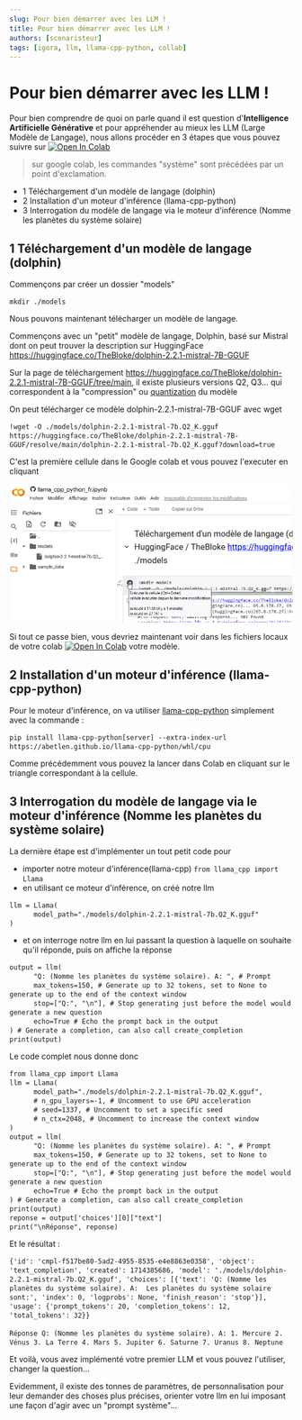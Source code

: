 ```yaml
---
slug: Pour bien démarrer avec les LLM !
title: Pour bien démarrer avec les LLM !
authors: [scenaristeur]
tags: [igora, llm, llama-cpp-python, collab]
---
```



# Pour bien démarrer avec les LLM !

Pour bien comprendre de quoi on parle quand il est question d'**Intelligence Artificielle Générative**
et pour appréhender au mieux les LLM (Large Modèle de Langage), nous allons procéder en 3 étapes
que vous pouvez suivre sur [![Open In Colab](https://colab.research.google.com/assets/colab-badge.svg)](https://colab.research.google.com/github/scenaristeur/igora/blob/main/notebooks/llama_cpp_python_fr.ipynb)

> sur google colab, les commandes "système" sont précédées par un point d'exclamation.


- 1 Téléchargement d'un modèle de langage (dolphin)
- 2 Installation d'un moteur d'inférence (llama-cpp-python)
- 3 Interrogation du modèle de langage via le moteur d'inférence (Nomme les planètes du système solaire)

## 1 Téléchargement d'un modèle de langage (dolphin)
Commençons par créer un dossier "models"
```
mkdir ./models
```
Nous pouvons maintenant télécharger un modèle de langage. 

Commençons avec un "petit" modèle de langage, Dolphin, basé sur Mistral dont on peut trouver la description sur HuggingFace https://huggingface.co/TheBloke/dolphin-2.2.1-mistral-7B-GGUF

Sur la page de téléchargement https://huggingface.co/TheBloke/dolphin-2.2.1-mistral-7B-GGUF/tree/main, il existe plusieurs versions Q2, Q3... qui correspondent à la "compression" ou [quantization](https://inside-machinelearning.com/quantization-tensorflow/) du modèle 

On peut télécharger ce modèle dolphin-2.2.1-mistral-7B-GGUF avec wget

```
!wget -O ./models/dolphin-2.2.1-mistral-7b.Q2_K.gguf https://huggingface.co/TheBloke/dolphin-2.2.1-mistral-7B-GGUF/resolve/main/dolphin-2.2.1-mistral-7b.Q2_K.gguf?download=true
```

C'est la première cellule dans le Google colab et vous pouvez l'executer en cliquant 

![lancement colab](./lancement_colab.png)


Si tout ce passe bien, vous devriez maintenant voir dans les fichiers locaux de votre colab [![Open In Colab](https://colab.research.google.com/assets/colab-badge.svg)](https://colab.research.google.com/github/scenaristeur/igora/blob/main/notebooks/llama_cpp_python_fr.ipynb) votre modèle.




## 2 Installation d'un moteur d'inférence (llama-cpp-python)
Pour le moteur d'inférence, on va utiliser [llama-cpp-python](https://llama-cpp-python.readthedocs.io/en/latest/) simplement avec la commande :

```
pip install llama-cpp-python[server] --extra-index-url https://abetlen.github.io/llama-cpp-python/whl/cpu
```

Comme précédemment vous pouvez la lancer dans Colab en cliquant sur le triangle correspondant à la cellule.


## 3 Interrogation du modèle de langage via le moteur d'inférence (Nomme les planètes du système solaire)
La dernière étape est d'implémenter un tout petit code pour 
- importer notre moteur d'inférence(llama-cpp) `from llama_cpp import Llama`
- en utilisant ce moteur d'inférence, on créé notre llm
```
llm = Llama(
      model_path="./models/dolphin-2.2.1-mistral-7b.Q2_K.gguf"
)
```
- et on interroge notre llm en lui passant la question à laquelle on souhaite qu'il réponde, puis on affiche la réponse
```
output = llm(
      "Q: (Nomme les planètes du système solaire). A: ", # Prompt
      max_tokens=150, # Generate up to 32 tokens, set to None to generate up to the end of the context window
      stop=["Q:", "\n"], # Stop generating just before the model would generate a new question
      echo=True # Echo the prompt back in the output
) # Generate a completion, can also call create_completion
print(output)
```

Le code complet nous donne donc 
```
from llama_cpp import Llama
llm = Llama(
      model_path="./models/dolphin-2.2.1-mistral-7b.Q2_K.gguf",
      # n_gpu_layers=-1, # Uncomment to use GPU acceleration
      # seed=1337, # Uncomment to set a specific seed
      # n_ctx=2048, # Uncomment to increase the context window
)
output = llm(
      "Q: (Nomme les planètes du système solaire). A: ", # Prompt
      max_tokens=150, # Generate up to 32 tokens, set to None to generate up to the end of the context window
      stop=["Q:", "\n"], # Stop generating just before the model would generate a new question
      echo=True # Echo the prompt back in the output
) # Generate a completion, can also call create_completion
print(output)
reponse = output['choices'][0]["text"]
print("\nRéponse", reponse)
```

Et le résultat : 
```
{'id': 'cmpl-f517be80-5ad2-4955-8535-e4e8863e0358', 'object': 'text_completion', 'created': 1714385686, 'model': './models/dolphin-2.2.1-mistral-7b.Q2_K.gguf', 'choices': [{'text': 'Q: (Nomme les planètes du système solaire). A:  Les planètes du système solaire sont:', 'index': 0, 'logprobs': None, 'finish_reason': 'stop'}], 'usage': {'prompt_tokens': 20, 'completion_tokens': 12, 'total_tokens': 32}}

Réponse Q: (Nomme les planètes du système solaire). A: 1. Mercure 2. Vénus 3. La Terre 4. Mars 5. Jupiter 6. Saturne 7. Uranus 8. Neptune
```



Et voilà, vous avez implémenté votre premier LLM et vous pouvez l'utiliser, changer la question...

Evidemment, il existe des tonnes de paramètres, de personnalisation pour leur demander des choses plus précises, orienter votre llm en lui imposant une façon d'agir avec un "prompt système"...

